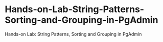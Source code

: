 # Hands-on-Lab-String-Patterns-Sorting-and-Grouping-in-PgAdmin
Hands-on Lab: String Patterns, Sorting and Grouping in PgAdmin
